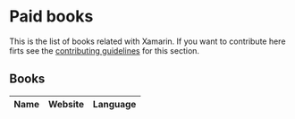# Paid books

This is the list of books related with Xamarin. If you want to contribute here firts see the [contributing guidelines](contributing-guidelines.md) for this section.

## Books

Name | Website | Language
------------ | ------- | -------
